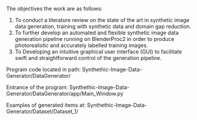The objectives the work are as follows:
1. To conduct a literature review on the state of the art in synthetic image data generation, training with synthetic data and domain gap reduction.
2. To further develop an automated and flexible synthetic image data generation pipeline running on BlenderProc2 in order to produce photorealistic and accurately labelled training images.
3. To Developing an intuitive graphical user interface (GUI) to facilitate swift and straightforward control of the generation pipeline.

Program code located in path: Synthethic-Image-Data-Generator/DataGenerator/

Entrance of the program: Synthethic-Image-Data-Generator/DataGenerator/app/Main_Window.py

Examples of generated items at: Synthethic-Image-Data-Generator/Dataset/Dataset_1/
